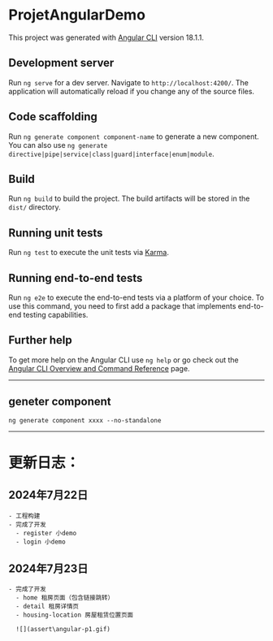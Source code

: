 # ProjetAngularDemo

This project was generated with [Angular CLI](https://github.com/angular/angular-cli) version 18.1.1.

## Development server

Run `ng serve` for a dev server. Navigate to `http://localhost:4200/`. The application will automatically reload if you change any of the source files.

## Code scaffolding

Run `ng generate component component-name` to generate a new component. You can also use `ng generate directive|pipe|service|class|guard|interface|enum|module`.

## Build

Run `ng build` to build the project. The build artifacts will be stored in the `dist/` directory.

## Running unit tests

Run `ng test` to execute the unit tests via [Karma](https://karma-runner.github.io).

## Running end-to-end tests

Run `ng e2e` to execute the end-to-end tests via a platform of your choice. To use this command, you need to first add a package that implements end-to-end testing capabilities.

## Further help

To get more help on the Angular CLI use `ng help` or go check out the [Angular CLI Overview and Command Reference](https://angular.dev/tools/cli) page.

---

## geneter component

`ng generate component xxxx --no-standalone`

---

# 更新日志：

## 2024年7月22日 
    - 工程构建
    - 完成了开发
      - register 小demo
      - login 小demo
    

## 2024年7月23日
    - 完成了开发
      - home 租房页面（包含链接跳转）
      - detail 租房详情页
      - housing-location 房屋租赁位置页面

      ![](assert\angular-p1.gif)